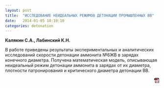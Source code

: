 ```yaml
---
layout: post
title:  "ИССЛЕДОВАНИЕ НЕИДЕАЛЬНЫХ РЕЖИМОВ ДЕТОНАЦИИ ПРОМЫШЛЕННЫХ ВВ"
date:   2014-01-05 10:10:10
categories: detonation
---
```


<strong>Калякин С.А., Лабинский К.Н.</strong>

В работе приведены результаты экспериментальных и аналитических исследований скорости детонации 
аммонита №6ЖВ в зарядах конечного диаметра. Получена математическая модель, описывающая неидеальный 
режим детонации аммонита в зарядах от их диаметра, плотности патронирования и критического диаметра 
детонации ВВ.
<p align="right">
<a href="http://www.blastcraft.net/files/articles/deton1.pdf" target="_blank"><img src="/img/pdf.gif"></a>
</p>